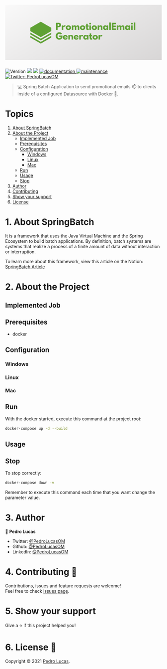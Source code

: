 <h1 align="center" width="100vw">
  <img alt="Logo: PromotionalEmailGenerator" src="https://github.com/PedroLucasOM/PromotionalEmailGenerator/blob/master/logo.png" />
</h1>
<p>
  <img alt="Version" src="https://img.shields.io/badge/version-1.0.0-green.svg?cacheSeconds=2592000" />
  <img src="https://img.shields.io/badge/java-11-green.svg" />
  <img src="https://img.shields.io/badge/spring-2.4.5-green.svg" />
  <a href="https://github.com/PedroLucasOM/PromotionalEmailGenerator#readme" target="_blank">
    <img alt="documentation" src="https://img.shields.io/badge/documentation-yes-green.svg" />
  </a>
  <a href="https://github.com/PedroLucasOM/PromotionalEmailGenerator/graphs/commit-activity" target="_blank">
    <img alt="maintenance" src="https://img.shields.io/badge/maintained-yes-green.svg" />
  </a>
  <a href="https://twitter.com/PedroLucasOM" target="_blank">
    <img alt="Twitter: PedroLucasOM" src="https://img.shields.io/twitter/follow/PedroLucasOM.svg?style=social" />
  </a>
</p>

> :computer: Spring Batch Application to send promotional emails :mailbox: to clients inside of a configured Datasource with Docker :whale:.

# Topics

1. [About SpringBatch](https://github.com/PedroLucasOM/PromotionalEmailGenerator#1-about-springbatch)
2. [About the Project](https://github.com/PedroLucasOM/PromotionalEmailGenerator#2-about-the-project)
    - [Implemented Job](https://github.com/PedroLucasOM/PromotionalEmailGenerator#implemented-job)
    - [Prerequisites](https://github.com/PedroLucasOM/PromotionalEmailGenerator#prerequisites)
    - [Configuration](https://github.com/PedroLucasOM/PromotionalEmailGenerator#configuration)
      - [Windows](https://github.com/PedroLucasOM/PromotionalEmailGenerator#windows)
      - [Linux](https://github.com/PedroLucasOM/PromotionalEmailGenerator#linux)
      - [Mac](https://github.com/PedroLucasOM/PromotionalEmailGenerator#mac)
    - [Run](https://github.com/PedroLucasOM/PromotionalEmailGenerator#run)
    - [Usage](https://github.com/PedroLucasOM/PromotionalEmailGenerator#usage)
    - [Stop](https://github.com/PedroLucasOM/PromotionalEmailGenerator#stop)
3. [Author](https://github.com/PedroLucasOM/PromotionalEmailGenerator#3-author)
4. [Contributing](https://github.com/PedroLucasOM/PromotionalEmailGenerator#4-contributing-)
5. [Show your support](https://github.com/PedroLucasOM/PromotionalEmailGenerator#5-show-your-support)
6. [License](https://github.com/PedroLucasOM/PromotionalEmailGenerator#6-license-)


# 1. About SpringBatch

It is a framework that uses the Java Virtual Machine and the Spring Ecosystem to build batch applications. By definition, batch systems are systems that realize a process of a finite amount of data without interaction or interruption.

To learn more about this framework, view this article on the Notion:
[SpringBatch Article](https://www.notion.so/Spring-Batch-4cc5c3c22b9b49c58f6c4e23097c3c9a)

# 2. About the Project

## Implemented Job



## Prerequisites

- docker

## Configuration


### Windows



### Linux



### Mac



## Run

With the docker started, execute this command at the project root:

```sh
docker-compose up -d --build
```

## Usage



## Stop

To stop correctly:

```sh
docker-compose down -v
```

Remember to execute this command each time that you want change the parameter value.

# 3. Author

👤 **Pedro Lucas**

* Twitter: [@PedroLucasOM](https://twitter.com/PedroLucasOM)
* Github: [@PedroLucasOM](https://github.com/PedroLucasOM)
* LinkedIn: [@PedroLucasOM](https://linkedin.com/in/PedroLucasOM)

# 4. Contributing 🤝

Contributions, issues and feature requests are welcome!<br />Feel free to check [issues page](https://github.com/PedroLucasOM/PromotionalEmailGenerator/issues).

# 5. Show your support

Give a :star: if this project helped you!

# 6. License 📝

Copyright © 2021 [Pedro Lucas](https://github.com/PedroLucasOM). <br />
